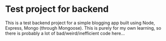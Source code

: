 # Test project for backend
This is a test backend project for a simple blogging app built using Node, Express, Mongo (through Mongoose). This is purely for my own learning, so there is probably a lot of bad/weird/inefficient code here...
